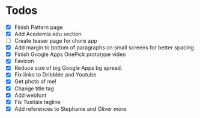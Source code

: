 # Todos

- [x] Finish Pattern page
- [x] Add Academia.edu section
- [ ] Create teaser page for chore app
- [x] Add margin to bottom of paragraphs on small screens for better spacing
- [x] Finish Google Apps OnePick prototype video
- [x] Favicon
- [x] Reduce size of big Google Apps bg spread.
- [x] Fix links to Dribbble and Youtube
- [x] Get photo of me!
- [x] Change title tag
- [x] Add webfont
- [x] Fix Tusitala tagline
- [x] Add references to Stephanie and Oliver more
